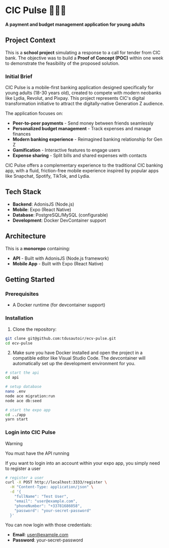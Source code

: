 # CIC Pulse 👨🏼‍💻

**A payment and budget management application for young adults**

## Project Context

This is a **school project** simulating a response to a call for tender from CIC bank. The objective was to build a **Proof of Concept (POC)** within one week to demonstrate the feasibility of the proposed solution.

### Initial Brief

CIC Pulse is a mobile-first banking application designed specifically for young adults (18-30 years old), created to compete with modern neobanks like Lydia, Revolut, and Pixpay. This project represents CIC's digital transformation initiative to attract the digitally-native Generation Z audience.

The application focuses on:
- **Peer-to-peer payments** - Send money between friends seamlessly
- **Personalized budget management** - Track expenses and manage finances
- **Modern banking experience** - Reimagined banking relationship for Gen Z
- **Gamification** - Interactive features to engage users
- **Expense sharing** - Split bills and shared expenses with contacts

CIC Pulse offers a complementary experience to the traditional CIC banking app, with a fluid, friction-free mobile experience inspired by popular apps like Snapchat, Spotify, TikTok, and Lydia.

## Tech Stack

- **Backend**: AdonisJS (Node.js)
- **Mobile**: Expo (React Native)
- **Database**: PostgreSQL/MySQL (configurable)
- **Development**: Docker DevContainer support

## Architecture

This is a **monorepo** containing:
- **API** - Built with AdonisJS (Node.js framework)
- **Mobile App** - Built with Expo (React Native)

## Getting Started

### Prerequisites

- A Docker runtime (for devcontainer support)

### Installation

1. Clone the repository:
```bash
git clone git@github.com:tdusautoir/ecv-pulse.git
cd ecv-pulse
```

2. Make sure you have Docker installed and open the project in a compatible editor like Visual Studio Code. The devcontainer will automatically set up the development environment for you.

```bash
# start the api
cd api

# setup database
nano .env 
node ace migration:run
node ace db:seed

# start the expo app
cd ../app
yarn start
```

### Login into CIC Pulse

> [!WARNING]
> You must have the API running

If you want to login into an account within your expo app, you simply need to register a user

```bash
# register a user
curl -X POST http://localhost:3333/register \
  -H "Content-Type: application/json" \
  -d '{
    "fullName": "Test User",
    "email": "user@example.com",
    "phoneNumber": "+33781686058",
    "password": "your-secret-password"
  }'
```
 
You can now login with those credentials:

- **Email**: user@example.com
- **Password**: your-secret-password
